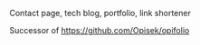 Contact page, tech blog, portfolio, link shortener

Successor of https://github.com/Opisek/opifolio
